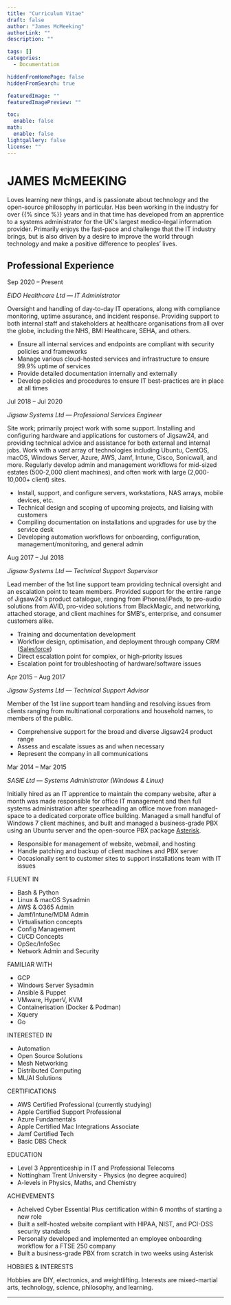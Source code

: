 ```yaml
---
title: "Curriculum Vitae"
draft: false
author: "James McMeeking"
authorLink: ""
description: ""

tags: []
categories:
  - Documentation

hiddenFromHomePage: false
hiddenFromSearch: true

featuredImage: ""
featuredImagePreview: ""

toc:
  enable: false
math:
  enable: false
lightgallery: false
license: ""
---
```


<style>
  header {
    display: none !important;
  }
  .search-dropdown {
    display: none !important;
  }
  .page {
    padding-top: 0px !important;
  }
  footer {
    display: none !important;
  }
</style>

# <span class="cv-head">JAMES McMEEKING</span>

<div class="cv-contact-block">
<a href="https://github.com/mcmeeking" title="GitHub" target="_blank" rel="noopener noreffer me"><i class="fab fa-github fa-fw"></i></a><a href="https://linkedin.com/in/jmcmeeking91" title="LinkedIn" target="_blank" rel="noopener noreffer me"><i class="fab fa-linkedin fa-fw"></i></a><a href="https://twitter.com/TheGreatMcMeek" title="Twitter" target="_blank" rel="noopener noreffer me"><i class="fab fa-twitter fa-fw"></i></a><a href="https://stackoverflow.com/users/10272933" title="Stack Overflow" target="_blank" rel="noopener noreffer me"><i class="fab fa-stack-overflow fa-fw"></i></a><a href="mailto:james@mcmk.in" title="Email" rel=" me"><i class="far fa-envelope fa-fw"></i></a><a href="https://www.mcmk.in/vcard.vcf" title="Phone" target="_blank" rel="noopener noreffer me"><i class="fas fa-phone fa-fw"></i></a>
</div>
<div class="cv-abstract">
Loves learning new things, and is passionate about technology and the open-source philosophy in particular. Has been working in the industry for over {{% since %}} years and in that time has developed from an apprentice to a systems administrator for the UK's largest medico-legal information provider. Primarily enjoys the fast-pace and challenge that the IT industry brings, but is also driven by a desire to improve the world through technology and make a positive difference to peoples’ lives.
</div>

<div class="col-1">

## <span class="cv-sub">Professional Experience</span>

<span class="cv-date">Sep 2020 – Present</span>

*EIDO Healthcare Ltd — IT Administrator*

Oversight and handling of day-to-day IT operations, along with compliance monitoring, uptime assurance, and incident response. Providing support to both internal staff and stakeholders at healthcare organisations from all over the globe, including the NHS, BMI Healthcare, SEHA, and others.

- Ensure all internal services and endpoints are compliant with security policies and frameworks
- Manage various cloud-hosted services and infrastructure to ensure 99.9% uptime of services
- Provide detailed documentation internally and externally
- Develop policies and procedures to ensure IT best-practices are in place at all times

<span class="cv-date">Jul 2018 – Jul 2020</span>

*Jigsaw Systems Ltd — Professional Services Engineer*

Site work; primarily project work with some support. Installing and configuring hardware and applications for customers of Jigsaw24, and providing technical advice and assistance for both external and internal jobs. Work with a *vast* array of technologies including Ubuntu, CentOS, macOS, Windows Server, Azure, AWS, Jamf, Intune, Cisco, Sonicwall, and more. Regularly develop admin and management workflows for mid-sized estates (500-2,000 client machines), and often work with large (2,000-10,000+ client) sites.

- Install, support, and configure servers, workstations, NAS arrays, mobile devices, etc.
- Technical design and scoping of upcoming projects, and liaising with customers
- Compiling documentation on installations and upgrades for use by the service desk
- Developing automation workflows for onboarding, configuration, management/monitoring, and general admin

<span class="cv-date">Aug 2017 – Jul 2018</span>

*Jigsaw Systems Ltd — Technical Support Supervisor*

Lead member of the 1st line support team providing technical oversight and an escalation point to team members. Provided support for the entire range of Jigsaw24's product catalogue, ranging from iPhones/iPads, to pro-audio solutions from AVID, pro-video solutions from BlackMagic, and networking, attached storage, and client machines for SMB's, enterprise, and consumer customers alike.

- Training and documentation development
- Workflow design, optimisation, and deployment through company CRM ([Salesforce](http://www.salesforce.com/))
- Direct escalation point for complex, or high-priority issues
- Escalation point for troubleshooting of hardware/software issues

<span class="cv-date">Apr 2015 – Aug 2017</span>

*Jigsaw Systems Ltd — Technical Support Advisor*

Member of the 1st line support team handling and resolving issues from clients ranging from multinational corporations and household names, to members of the public.

- Comprehensive support for the broad and diverse Jigsaw24 product range
- Assess and escalate issues as and when necessary
- Represent the company in all communications

<span class="cv-date">Mar 2014 – Mar 2015</span>

*SASIE Ltd — Systems Administrator (Windows & Linux)*

Initially hired as an IT apprentice to maintain the company website, after a month was made responsible for office IT management and then full systems administration after spearheading an office move from managed-space to a dedicated corporate office building. Managed a small handful of Windows 7 client machines, and built and managed a business-grade PBX using an Ubuntu server and the open-source PBX package [Asterisk](https://www.asterisk.org/).

- Responsible for management of website, webmail, and hosting
- Handle patching and backup of client machines and PBX server
- Occasionally sent to customer sites to support installations team with IT issues

</div>
<div class="vl">
</div>
<div class="col-2">
<div class="col-2-block">
<span class="cv-sub">FLUENT IN</span>

- Bash & Python
- Linux & macOS Sysadmin
- AWS & O365 Admin
- Jamf/Intune/MDM Admin
- Virtualisation concepts
- Config Management
- CI/CD Concepts
- OpSec/InfoSec
- Network Admin and Security

</div>
<div class="col-2-block">
<span class="cv-sub">FAMILIAR WITH</span>

- GCP
- Windows Server Sysadmin
- Ansible & Puppet
- VMware, HyperV, KVM
- Containerisation (Docker & Podman)
- Xquery
- Go

</div>
<div class="col-2-block">
<span class="cv-sub">INTERESTED IN</span>

- Automation
- Open Source Solutions
- Mesh Networking
- Distributed Computing
- ML/AI Solutions

</div>
<div class="col-2-block">
<span class="cv-sub">CERTIFICATIONS</span>

- AWS Certified Professional (currently studying)
- Apple Certified Support Professional
- Azure Fundamentals
- Apple Certified Mac Integrations Associate
- Jamf Certified Tech
- Basic DBS Check

</div>
<div class="col-2-block">
<span class="cv-sub">EDUCATION</span>

- Level 3 Apprenticeship in IT and Professional Telecoms
- Nottingham Trent University - Physics (no degree acquired) 
- A-levels in Physics, Maths, and Chemistry

</div>
<div class="col-2-block">
<span class="cv-sub">ACHIEVEMENTS</span>

- Acheived Cyber Essential Plus certification within 6 months of starting a new role
- Built a self-hosted website compliant with HIPAA, NIST, and PCI-DSS security standards
- Personally developed and implemented an employee onboarding workflow for a FTSE 250 company
- Built a business-grade PBX from scratch in two weeks using Asterisk

</div>
<div class="col-2-block">
<span class="cv-sub">HOBBIES & INTERESTS</span>

Hobbies are DIY, electronics, and weightlifting. Interests are mixed-martial arts, technology, science, philosophy, and learning.

</div>
</div>
<hr>